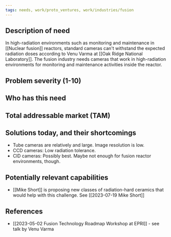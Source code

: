 ```yaml
---
tags: needs, work/proto_ventures, work/industries/fusion
---
```


## Description of need
In high-radiation environments such as monitoring and maintenance in [[Nuclear fusion]] reactors, standard cameras can't withstand the expected radiation doses according to Venu Varma at [[Oak Ridge National Laboratory]]. The fusion industry needs cameras that work in high-radiation environments for monitoring and maintenance activities inside the reactor.

## Problem severity (1-10)

## Who has this need

## Total addressable market (TAM)

## Solutions today, and their shortcomings
- Tube cameras are relatively and large. Image resolution is low.
- CCD cameras: Low radiation tolerance.
- CID cameras: Possibly best. Maybe not enough for fusion reactor environments, though.

## Potentially relevant capabilities
- [[Mike Short]] is proposing new classes of radiation-hard ceramics that would help with this challenge. See [[2023-07-19 Mike Short]]

## References
- [[2023-05-02 Fusion Technology Roadmap Workshop at EPRI]] - see talk by Venu Varma